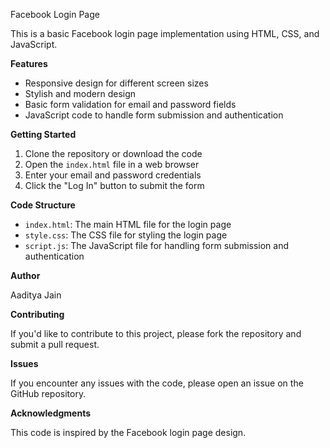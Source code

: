 Facebook Login Page

This is a basic Facebook login page implementation using HTML, CSS, and JavaScript.

**Features**

* Responsive design for different screen sizes
* Stylish and modern design
* Basic form validation for email and password fields
* JavaScript code to handle form submission and authentication

**Getting Started**

1. Clone the repository or download the code
2. Open the `index.html` file in a web browser
3. Enter your email and password credentials
4. Click the "Log In" button to submit the form

**Code Structure**

* `index.html`: The main HTML file for the login page
* `style.css`: The CSS file for styling the login page
* `script.js`: The JavaScript file for handling form submission and authentication


**Author**

Aaditya Jain

**Contributing**

If you'd like to contribute to this project, please fork the repository and submit a pull request.

**Issues**

If you encounter any issues with the code, please open an issue on the GitHub repository.

**Acknowledgments**

This code is inspired by the Facebook login page design.
